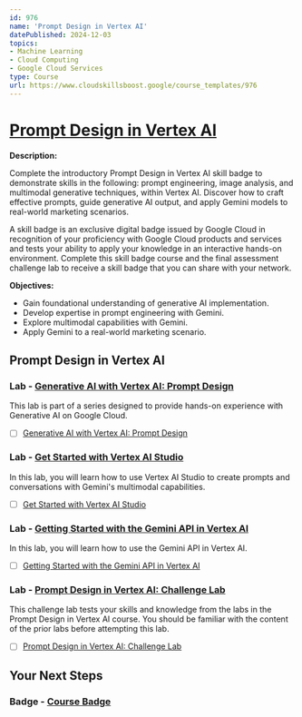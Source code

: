```yaml
---
id: 976
name: 'Prompt Design in Vertex AI'
datePublished: 2024-12-03
topics:
- Machine Learning
- Cloud Computing
- Google Cloud Services
type: Course
url: https://www.cloudskillsboost.google/course_templates/976
---
```


# [Prompt Design in Vertex AI](https://www.cloudskillsboost.google/course_templates/976)

**Description:**

Complete the introductory Prompt Design in Vertex AI skill badge to demonstrate skills in the following: prompt engineering, image analysis, and multimodal generative techniques, within Vertex AI. Discover how to craft effective prompts, guide generative AI output, and apply Gemini models to real-world marketing scenarios.

A skill badge is an exclusive digital badge issued by Google Cloud in recognition of your proficiency with Google Cloud products and services and tests your ability to apply your knowledge in an interactive hands-on environment. Complete this skill badge course and the final assessment challenge lab to receive a skill badge that you can share with your network.

**Objectives:**

- Gain foundational understanding of generative AI implementation.
- Develop expertise in prompt engineering with Gemini.
- Explore multimodal capabilities with Gemini.
- Apply Gemini to a real-world marketing scenario.

## Prompt Design in Vertex AI

### Lab - [Generative AI with Vertex AI: Prompt Design](https://www.cloudskillsboost.google/course_templates/976/labs/515636)

This lab is part of a series designed to provide hands-on experience with Generative AI on Google Cloud.

- [ ] [Generative AI with Vertex AI: Prompt Design](../labs/Generative-AI-with-Vertex-AI-Prompt-Design.md)

### Lab - [Get Started with Vertex AI Studio](https://www.cloudskillsboost.google/course_templates/976/labs/515637)

In this lab, you will learn how to use Vertex AI Studio to create prompts and conversations with Gemini's multimodal capabilities.

- [ ] [Get Started with Vertex AI Studio](../labs/Get-Started-with-Vertex-AI-Studio.md)

### Lab - [Getting Started with the Gemini API in Vertex AI](https://www.cloudskillsboost.google/course_templates/976/labs/515638)

In this lab, you will learn how to use the Gemini API in Vertex AI.

- [ ] [Getting Started with the Gemini API in Vertex AI](../labs/Getting-Started-with-the-Gemini-API-in-Vertex-AI.md)

### Lab - [Prompt Design in Vertex AI: Challenge Lab](https://www.cloudskillsboost.google/course_templates/976/labs/515639)

This challenge lab tests your skills and knowledge from the labs in the Prompt Design in Vertex AI course. You should be familiar with the content of the prior labs before attempting this lab.

- [ ] [Prompt Design in Vertex AI: Challenge Lab](../labs/Prompt-Design-in-Vertex-AI-Challenge-Lab.md)

## Your Next Steps

### Badge - [Course Badge](https://www.cloudskillsboost.googleNone)
